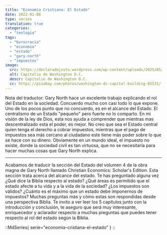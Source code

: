 ```yaml
---
title: "Economía Cristiana: El Estado"
date: 2022-01-08
type: series
translation: true
categories:
  - "teologia"
tags:
  - "burocracia"
  - "economia"
  - "estado"
  - "gary-north"
  - "impuestos"
image:
  src: https://declaradojusto.wordpress.com/wp-content/uploads/2025/05/washington-dc.jpg
  alt: Capitolio de Washington D.C.
  descr: Capitolio de Washington D.C.
  cc: https://pixabay.com/photos/washington-dc-capitol-building-85531/
---
```


Nota del traductor: Gary North hace un excelente trabajo explicando el rol del Estado en la sociedad. Concuerdo mucho con casi todo lo que expone. Uno de los pocos punto que no concuerdo, es en el alcance del Estado. El centralismo de un Estado "pequeño" pero fuerte no lo comparto. En mi visión de la ley de Dios, esta nos ayuda a comprender que mientras mas descentralizado esta el poder, es mejor. No creo que sea el Estado central quien tenga el derecho a cobrar impuestos, mientras que el pago de impuestos sea más cercano al ciudadano este tiene más poder sobre lo que se hace con su dinero. Obviamente en un mundo ideal, el impuesto no existe, donde la sociedad civil es tan virtuosa, que no se necesitaría para hacer muchas cosas que Gary North explica.

* * *

Acabamos de traducir la sección del Estado del volumen 4 de la obra magna de Gary North llamado Christian Economics: Scholar's Edition. Esta sección trata acerca del alcance del estado. Te has preguntado alguna vez ¿Qué dice la Biblia respecto al estado? ¿Qué áreas es permitido que el estado afecte a tu vida y a la vida de la sociedad? ¿Los impuestos son válidos? ¿Cuánto es el máximo que un estado debe imponernos de impuestos? Muchas preguntas más y cómo estas son respondidas desde una perspectiva Biblia. Te invito a ver leer los 5 capítulos junto con la introducción y conclusión, te aseguro que será muy interesante, enriquecedor y aclarador respecto a muchas preguntas que puedes tener respecto al rol del estado según la Biblia.

::MdSeries{ serie="economia-cristiana-el-estado" }
::
